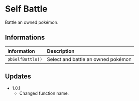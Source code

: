 # Self Battle
Battle an owned pokémon.

## Informations
| Information | Description |
|:----------|:-------------|
| `pbSelfBattle()` | Select and battle an owned pokémon |

## Updates
- 1.0.1
  - Changed function name.
